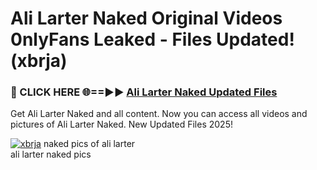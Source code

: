# Ali Larter Naked Original Videos 0nlyFans Leaked - Files Updated! (xbrja)

<h3>🔴 CLICK HERE 🌐==►► <a href="https://tinyurl.com/yckcrads" rel="nofollow">Ali Larter Naked Updated Files</a></h3>

Get Ali Larter Naked and all content. Now you can access all videos and pictures of Ali Larter Naked. New Updated Files 2025!

[![xbrja](https://i.imgur.com/hpKpOFt.gif)](https://tinyurl.com/yckcrads)
naked pics of ali larter<br>
ali larter naked pics